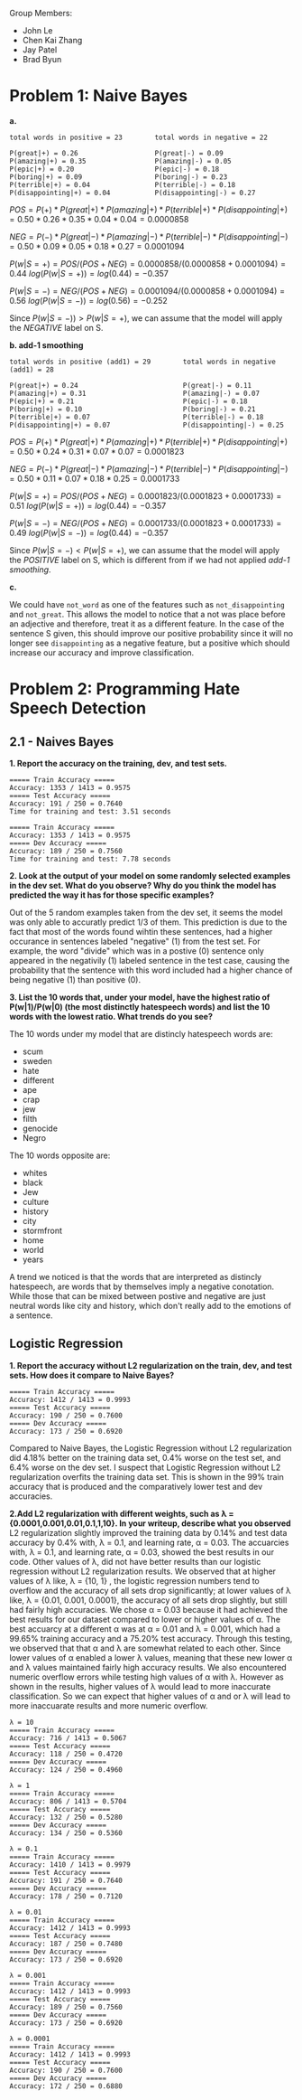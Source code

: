 Group Members:

- John Le
- Chen Kai Zhang
- Jay Patel
- Brad Byun

# Problem 1: Naive Bayes

**a.**

```
total words in positive = 23        total words in negative = 22

P(great|+) = 0.26                   P(great|-) = 0.09
P(amazing|+) = 0.35                 P(amazing|-) = 0.05
P(epic|+) = 0.20                    P(epic|-) = 0.18
P(boring|+) = 0.09                  P(boring|-) = 0.23
P(terrible|+) = 0.04                P(terrible|-) = 0.18
P(disappointing|+) = 0.04           P(disappointing|-) = 0.27
```

$POS = P(+) * P(great|+) * P(amazing|+) * P(terrible|+) * P(disappointing|+) = 0.50 * 0.26 * 0.35 * 0.04 * 0.04 = 0.0000858$

$NEG = P(-) * P(great|-) * P(amazing|-) * P(terrible|-) * P(disappointing|-) = 0.50 * 0.09 * 0.05 * 0.18 * 0.27 = 0.0001094$

$P(w|S = +) = POS/(POS+NEG) = 0.0000858 / (0.0000858 + 0.0001094) = 0.44$
$log(P(w|S = +)) = log(0.44) = −0.357$

$P(w|S = -) = NEG/(POS+NEG) = 0.0001094 / (0.0000858 + 0.0001094) = 0.56$
$log(P(w|S = -)) = log(0.56) = −0.252$

Since $P(w|S = -)) > P(w|S = +)$, we can assume that the model will apply the _NEGATIVE_ label on S.

**b. add-1 smoothing**

```
total words in positive (add1) = 29        total words in negative (add1) = 28

P(great|+) = 0.24                          P(great|-) = 0.11
P(amazing|+) = 0.31                        P(amazing|-) = 0.07
P(epic|+) = 0.21                           P(epic|-) = 0.18
P(boring|+) = 0.10                         P(boring|-) = 0.21
P(terrible|+) = 0.07                       P(terrible|-) = 0.18
P(disappointing|+) = 0.07                  P(disappointing|-) = 0.25
```

$POS = P(+) * P(great|+) * P(amazing|+) * P(terrible|+) * P(disappointing|+) = 0.50 * 0.24 * 0.31 * 0.07 * 0.07 = 0.0001823$

$NEG = P(-) * P(great|-) * P(amazing|-) * P(terrible|-) * P(disappointing|-) = 0.50 * 0.11 * 0.07 * 0.18 * 0.25 = 0.0001733$

$P(w|S = +) = POS/(POS+NEG) = 0.0001823 / (0.0001823 + 0.0001733) = 0.51$
$log(P(w|S = +)) = log(0.44) = −0.357$

$P(w|S = -) = NEG/(POS+NEG) = 0.0001733 / (0.0001823 + 0.0001733) = 0.49$
$log(P(w|S = -)) = log(0.44) = −0.357$

Since $P(w|S = -) < P(w|S = +)$, we can assume that the model will apply the _POSITIVE_ label on S, which is different from if we had not applied _add-1 smoothing_.

**c.**

We could have `not_word` as one of the features such as `not_disappointing` and `not_great`. This allows the model to notice that a not was place before an adjective and therefore, treat it as a different feature. In the case of the sentence S given, this should improve our positive probability since it will no longer see `disappointing` as a negative feature, but a positive which should increase our accuracy and improve classification.

# Problem 2: Programming Hate Speech Detection

## 2.1 - Naives Bayes

**1. Report the accuracy on the training, dev, and test sets.**

```
===== Train Accuracy =====
Accuracy: 1353 / 1413 = 0.9575
===== Test Accuracy =====
Accuracy: 191 / 250 = 0.7640
Time for training and test: 3.51 seconds

===== Train Accuracy =====
Accuracy: 1353 / 1413 = 0.9575
===== Dev Accuracy =====
Accuracy: 189 / 250 = 0.7560
Time for training and test: 7.78 seconds
```

**2. Look at the output of your model on some randomly selected examples in the dev set. What do you observe? Why do you think the model has predicted the way it has for those specific examples?**

Out of the 5 random examples taken from the dev set, it seems the model was only able to accuratly predict 1/3 of them. This prediction is due to the fact that most of the words found wihtin these sentences, had a higher occurance in sentences labeled "negative" (1) from the test set. For example, the word "divide" which was in a postive (0) sentence only appeared in the negativily (1) labeled sentence in the test case, causing the probability that the sentence with this word included had a higher chance of being negative (1) than positive (0).

**3. List the 10 words that, under your model, have the highest ratio of P(w|1)/P(w|0) (the most distinctly hatespeech words) and list the 10 words with the lowest ratio. What trends do you see?**

The 10 words under my model that are distincly hatespeech words are:

- scum
- sweden
- hate
- different
- ape
- crap
- jew
- filth
- genocide
- Negro

The 10 words opposite are:

- whites
- black
- Jew
- culture
- history
- city
- stormfront
- home
- world
- years

A trend we noticed is that the words that are interpreted as distincly hatespeech, are words that by themselves imply a negative conotation. While those that can be mixed between postive and negative are just neutral words like city and history, which don't really add to the emotions of a sentence.

## Logistic Regression

**1. Report the accuracy without L2 regularization on the train, dev, and test sets. How does it compare to Naive Bayes?**

```
===== Train Accuracy =====
Accuracy: 1412 / 1413 = 0.9993
===== Test Accuracy =====
Accuracy: 190 / 250 = 0.7600
===== Dev Accuracy =====
Accuracy: 173 / 250 = 0.6920
```

Compared to Naive Bayes, the Logistic Regression without L2 regularization did 4.18% better on the training data set, 0.4% worse
on the test set, and 6.4% worse on the dev set. I suspect that Logistic Regression without L2 regularization overfits the training
data set. This is shown in the 99% train accuracy that is produced and the comparatively lower test and dev accuracies.

**2.Add L2 regularization with different weights, such as λ = {0.0001,0.001,0.01,0.1,1,10}. In your writeup, describe what you observed**
L2 regularization slightly improved the training data by 0.14% and test data accuracy by 0.4% with, λ = 0.1, and learning rate, α = 0.03.
The accuarcies with, λ = 0.1, and learning rate, α = 0.03, showed the best results in our code. Other values of λ, did not have
better results than our logistic regression without L2 regularization results.
We observed that at higher values of λ like, λ = {10, 1} , the logistic regression numbers tend to overflow and the accuracy of all sets drop significantly; at lower values of λ  like, λ = {0.01, 0.001, 0.0001}, the accuracy of all sets drop slightly, but still had fairly high accuracies. 
We chose α = 0.03 because it had achieved the best results for our dataset compared to lower or higher values of α. The best accuarcy at a different α was at α = 0.01 and λ = 0.001, which had a 99.65% training accuracy and a 75.20% test accuracy. Through this testing, we observed that that α and λ are somewhat related to each other. Since lower values of α enabled a lower λ values, meaning that these new lower α and λ values maintained fairly high accuracy results. We also encountered numeric overflow errors while testing high values of α with λ. However as shown in the results, higher values of  λ would lead to more inaccurate classification. So we can expect that higher values of α and or λ will lead to more inaccuarate results and more numeric overflow.

```
λ = 10
===== Train Accuracy =====
Accuracy: 716 / 1413 = 0.5067
===== Test Accuracy =====
Accuracy: 118 / 250 = 0.4720
===== Dev Accuracy =====
Accuracy: 124 / 250 = 0.4960

λ = 1
===== Train Accuracy =====
Accuracy: 806 / 1413 = 0.5704
===== Test Accuracy =====
Accuracy: 132 / 250 = 0.5280
===== Dev Accuracy =====
Accuracy: 134 / 250 = 0.5360

λ = 0.1
===== Train Accuracy =====
Accuracy: 1410 / 1413 = 0.9979
===== Test Accuracy =====
Accuracy: 191 / 250 = 0.7640
===== Dev Accuracy =====
Accuracy: 178 / 250 = 0.7120

λ = 0.01
===== Train Accuracy =====
Accuracy: 1412 / 1413 = 0.9993
===== Test Accuracy =====
Accuracy: 187 / 250 = 0.7480
===== Dev Accuracy =====
Accuracy: 173 / 250 = 0.6920

λ = 0.001
===== Train Accuracy =====
Accuracy: 1412 / 1413 = 0.9993
===== Test Accuracy =====
Accuracy: 189 / 250 = 0.7560
===== Dev Accuracy =====
Accuracy: 173 / 250 = 0.6920

λ = 0.0001
===== Train Accuracy =====
Accuracy: 1412 / 1413 = 0.9993
===== Test Accuracy =====
Accuracy: 190 / 250 = 0.7600
===== Dev Accuracy =====
Accuracy: 172 / 250 = 0.6880
```
